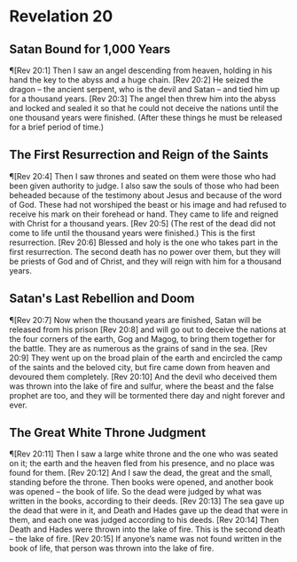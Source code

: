 # Revelation 20

## Satan Bound for 1,000 Years
¶[Rev 20:1] Then I saw an angel descending from heaven, holding in his hand the key to the abyss and a huge chain.
[Rev 20:2] He seized the dragon – the ancient serpent, who is the devil and Satan – and tied him up for a thousand years.
[Rev 20:3] The angel then threw him into the abyss and locked and sealed it so that he could not deceive the nations until the one thousand years were finished. (After these things he must be released for a brief period of time.)

## The First Resurrection and Reign of the Saints
¶[Rev 20:4] Then I saw thrones and seated on them were those who had been given authority to judge. I also saw the souls of those who had been beheaded because of the testimony about Jesus and because of the word of God. These had not worshiped the beast or his image and had refused to receive his mark on their forehead or hand. They came to life and reigned with Christ for a thousand years.
[Rev 20:5] (The rest of the dead did not come to life until the thousand years were finished.) This is the first resurrection.
[Rev 20:6] Blessed and holy is the one who takes part in the first resurrection. The second death has no power over them, but they will be priests of God and of Christ, and they will reign with him for a thousand years.

## Satan's Last Rebellion and Doom
¶[Rev 20:7] Now when the thousand years are finished, Satan will be released from his prison
[Rev 20:8] and will go out to deceive the nations at the four corners of the earth, Gog and Magog, to bring them together for the battle. They are as numerous as the grains of sand in the sea.
[Rev 20:9] They went up on the broad plain of the earth and encircled the camp of the saints and the beloved city, but fire came down from heaven and devoured them completely.
[Rev 20:10] And the devil who deceived them was thrown into the lake of fire and sulfur, where the beast and the false prophet are too, and they will be tormented there day and night forever and ever.

## The Great White Throne Judgment
¶[Rev 20:11] Then I saw a large white throne and the one who was seated on it; the earth and the heaven fled from his presence, and no place was found for them.
[Rev 20:12] And I saw the dead, the great and the small, standing before the throne. Then books were opened, and another book was opened – the book of life. So the dead were judged by what was written in the books, according to their deeds.
[Rev 20:13] The sea gave up the dead that were in it, and Death and Hades gave up the dead that were in them, and each one was judged according to his deeds.
[Rev 20:14] Then Death and Hades were thrown into the lake of fire. This is the second death – the lake of fire.
[Rev 20:15] If anyone’s name was not found written in the book of life, that person was thrown into the lake of fire.

